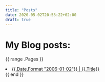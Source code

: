 ```yaml
---
title: "Posts"
date: 2020-05-02T20:53:22+02:00
draft: true
---
```


<h1>My Blog posts:</h1>

{{ range .Pages }}
        <li>
            <a href="{{.Permalink}}">{{.Date.Format "2006-01-02"}} | {{.Title}}</a>
        </li>
{{ end }}
